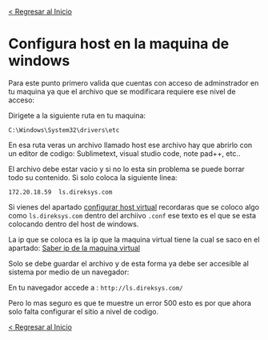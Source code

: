 [< Regresar al Inicio](./README.md)

# Configura host en la maquina de windows

Para este punto primero valida que cuentas con acceso de adminstrador en tu maquina ya que el archivo que se modificara requiere ese nivel de acceso:

Dirigete a la siguiente ruta en tu maquina:

``C:\Windows\System32\drivers\etc``

En esa ruta veras un archivo llamado host ese archivo hay que abrirlo con un editor de codigo: Sublimetext, visual studio code, note pad++, etc..

El archivo debe estar vacio y si no lo esta sin problema se puede borrar todo su contenido. Si solo coloca la siguiente linea:

``172.20.18.59	ls.direksys.com``

Si vienes del apartado [configurar host virtual](./configurar-virtual-host-maquina-virtual) recordaras que se coloco algo como ``ls.direksys.com`` dentro del archiivo ``.conf`` ese texto es el que se esta colocando dentro del host de windows.

La ip que se coloca es la ip que la maquina virtual tiene la cual se saco en el apartado: [Saber ip de la maquina virtual](./saber-ip-maquina-virtual.md)

Solo se debe guardar el archivo y de esta forma ya debe ser accesible al sistema por medio de un navegador:


En tu navegador accede a : ``http://ls.direksys.com/``

Pero lo mas seguro es que te muestre un error 500 esto es por que ahora solo falta configurar el sitio a nivel de codigo.


[< Regresar al Inicio](./README.md)